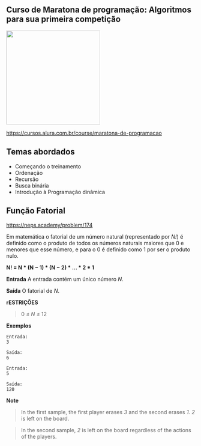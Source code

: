 Curso de Maratona de programação: Algoritmos para sua primeira competição
---------
<img src="https://www.alura.com.br/assets/api/cursos/maratona-de-programacao.svg" data-canonical-src="https://www.alura.com.br/assets/api/cursos/maratona-de-programacao.svg" width="250" height="250" />

https://cursos.alura.com.br/course/maratona-de-programacao

## Temas abordados
* Começando o treinamento
* Ordenação
* Recursão
* Busca binária
* Introdução à Programação dinâmica


## Função Fatorial

https://neps.academy/problem/174

Em matemática o fatorial de um número natural (representado por *N!*) é definido como o produto de todos os números naturais maiores que 0 e menores que esse número, e para o 0 é definido como 1 por ser o produto nulo.

**N! = N * (N − 1) * (N − 2) * ... * 2 * 1**

**Entrada**
A entrada contém um único número *N*.

**Saída**
O fatorial de *N*.

**rESTRIÇÕES**
> 0 ≤ *N* ≤ 12

**Exemplos**

```
Entrada:
3

Saída:
6

Entrada:
5

Saída:
120
````

**Note**
> In the first sample, the first player erases *3* and the second erases *1*. *2* is left on the board.

> In the second sample, *2* is left on the board regardless of the actions of the players.